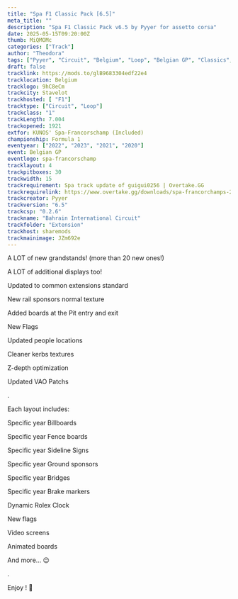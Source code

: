 ```yaml
---
title: "Spa F1 Classic Pack [6.5]"
meta_title: ""
description: "Spa F1 Classic Pack v6.5 by Pyyer for assetto corsa"
date: 2025-05-15T09:20:00Z
thumb: MiQMOMc
categories: ["Track"]
author: "Theodora"
tags: ["Pyyer", "Circuit", "Belgium", "Loop", "Belgian GP", "Classics", "F1", "2023"]
draft: false
tracklink: https://mods.to/glB9683304edf22e4
tracklocation: Belgium
tracklogo: 9hC8eCm
trackcity: Stavelot
trackhosted: [ "F1"]
tracktype: ["Circuit", "Loop"]
trackclass: "1" 
trackLength: 7.004
trackopened: 1921
extfor: KUNOS' Spa-Francorschamp (Included)
championship: Formula 1
eventyear: ["2022", "2023", "2021", "2020"]
event: Belgian GP
eventlogo: spa-francorschamp
tracklayout: 4
trackpitboxes: 30
trackwidth: 15
trackrequirement: Spa track update of guigui0256 | Overtake.GG
trackrequirelink: https://www.overtake.gg/downloads/spa-francorchamps-2022.50090/
trackcreator: Pyyer
trackversion: "6.5"
trackcsp: "0.2.6"
trackname: "Bahrain International Circuit"
trackfolder: "Extension"
trackhost: sharemods
trackmainimage: JZm692e
---
```


A LOT of new grandstands! (more than 20 new ones!)

A LOT of additional displays too!

Updated to common extensions standard

New rail sponsors normal texture

Added boards at the Pit entry and exit

New Flags

Updated people locations

Cleaner kerbs textures

Z-depth optimization

Updated VAO Patchs

.

Each layout includes:

Specific year Billboards

Specific year Fence boards

Specific year Sideline Signs

Specific year Ground sponsors

Specific year Bridges

Specific year Brake markers

Dynamic Rolex Clock

New flags

Video screens

Animated boards

And more... 😉

.

Enjoy ! 🙂